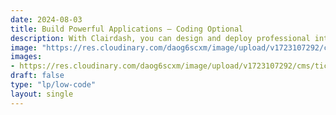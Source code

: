 ```yaml
---
date: 2024-08-03
title: Build Powerful Applications – Coding Optional
description: With Clairdash, you can design and deploy professional internal tools in minutes rather than months. 
image: "https://res.cloudinary.com/daog6scxm/image/upload/v1723107292/cms/ticketing-system/ticketing_systems_blog_post_v2_ylncwt.png"
images: 
- https://res.cloudinary.com/daog6scxm/image/upload/v1723107292/cms/ticketing-system/ticketing_systems_blog_post_v2_ylncwt.png
draft: false
type: "lp/low-code"
layout: single
---
```

